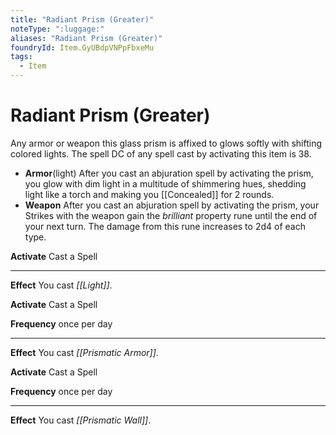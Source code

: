 ```yaml
---
title: "Radiant Prism (Greater)"
noteType: ":luggage:"
aliases: "Radiant Prism (Greater)"
foundryId: Item.GyUBdpVNPpFbxeMu
tags:
  - Item
---
```


# Radiant Prism (Greater)

Any armor or weapon this glass prism is affixed to glows softly with shifting colored lights. The spell DC of any spell cast by activating this item is 38.

*   **Armor**(light) After you cast an abjuration spell by activating the prism, you glow with dim light in a multitude of shimmering hues, shedding light like a torch and making you [[Concealed]] for 2 rounds.
*   **Weapon** After you cast an abjuration spell by activating the prism, your Strikes with the weapon gain the _brilliant_ property rune until the end of your next turn. The damage from this rune increases to 2d4 of each type.

**Activate** Cast a Spell

* * *

**Effect** You cast _[[Light]]_.

**Activate** Cast a Spell

**Frequency** once per day

* * *

**Effect** You cast _[[Prismatic Armor]]_.

**Activate** Cast a Spell

**Frequency** once per day

* * *

**Effect** You cast _[[Prismatic Wall]]_.
